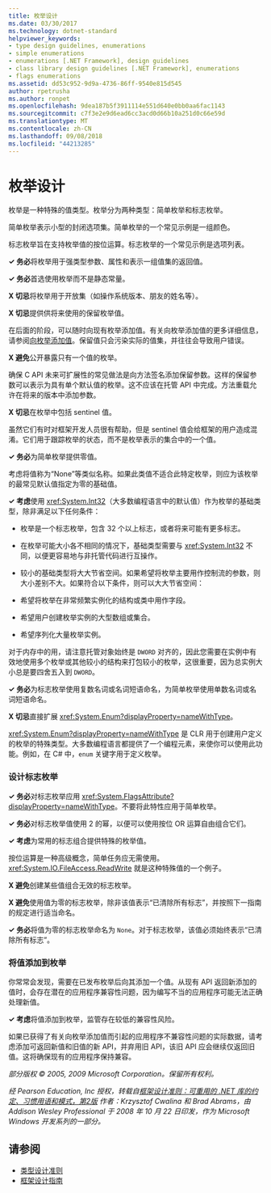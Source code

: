 ```yaml
---
title: 枚举设计
ms.date: 03/30/2017
ms.technology: dotnet-standard
helpviewer_keywords:
- type design guidelines, enumerations
- simple enumerations
- enumerations [.NET Framework], design guidelines
- class library design guidelines [.NET Framework], enumerations
- flags enumerations
ms.assetid: dd53c952-9d9a-4736-86ff-9540e815d545
author: rpetrusha
ms.author: ronpet
ms.openlocfilehash: 9dea187b5f3911114e551d640e0bb0aa6fac1143
ms.sourcegitcommit: c7f3e2e9d6ead6cc3acd0d66b10a251d0c66e59d
ms.translationtype: MT
ms.contentlocale: zh-CN
ms.lasthandoff: 09/08/2018
ms.locfileid: "44213285"
---
```

# <a name="enum-design"></a>枚举设计
枚举是一种特殊的值类型。枚举分为两种类型：简单枚举和标志枚举。

简单枚举表示小型的封闭选项集。简单枚举的一个常见示例是一组颜色。

标志枚举旨在支持枚举值的按位运算。标志枚举的一个常见示例是选项列表。

**✓ 务必**将枚举用于强类型参数、属性和表示一组值集的返回值。

**✓ 务必**首选使用枚举而不是静态常量。

**X 切忌**将枚举用于开放集（如操作系统版本、朋友的姓名等）。

**X 切忌**提供供将来使用的保留枚举值。

在后面的阶段，可以随时向现有枚举添加值。有关向枚举添加值的更多详细信息，请参阅[向枚举添加值](#add_value)。保留值只会污染实际的值集，并往往会导致用户错误。

**X 避免**公开暴露只有一个值的枚举。 

确保 C API 未来可扩展性的常见做法是向方法签名添加保留参数。这样的保留参数可以表示为具有单个默认值的枚举。这不应该在托管 API 中完成。方法重载允许在将来的版本中添加参数。
  
**X 切忌**在枚举中包括 sentinel 值。

虽然它们有时对框架开发人员很有帮助，但是 sentinel 值会给框架的用户造成混淆。它们用于跟踪枚举的状态，而不是枚举表示的集合中的一个值。
  
**✓ 务必**为简单枚举提供零值。

考虑将值称为“None”等类似名称。如果此类值不适合此特定枚举，则应为该枚举的最常见默认值指定为零的基础值。
  
**✓ 考虑**使用 <xref:System.Int32>（大多数编程语言中的默认值）作为枚举的基础类型，除非满足以下任何条件：

- 枚举是一个标志枚举，包含 32 个以上标志，或者将来可能有更多标志。

- 在枚举可能大小各不相同的情况下，基础类型需要与 <xref:System.Int32> 不同，以便更容易地与非托管代码进行互操作。

- 较小的基础类型将大大节省空间。如果希望将枚举主要用作控制流的参数，则大小差别不大。如果符合以下条件，则可以大大节省空间：

- 希望将枚举在非常频繁实例化的结构或类中用作字段。

- 希望用户创建枚举实例的大型数组或集合。

- 希望序列化大量枚举实例。

对于内存中的用，请注意托管对象始终是 `DWORD` 对齐的，因此您需要在实例中有效地使用多个枚举或其他较小的结构来打包较小的枚举，这很重要，因为总实例大小总是要四舍五入到 `DWORD`。

**✓ 务必**为标志枚举使用复数名词或名词短语命名，为简单枚举使用单数名词或名词短语命名。

**X 切忌**直接扩展 <xref:System.Enum?displayProperty=nameWithType>。

<xref:System.Enum?displayProperty=nameWithType> 是 CLR 用于创建用户定义的枚举的特殊类型。大多数编程语言都提供了一个编程元素，来使你可以使用此功能。例如，在 C# 中，`enum` 关键字用于定义枚举。
  
<a name="design"></a>   
### <a name="designing-flag-enums"></a>设计标志枚举  
**✓ 务必**对标志枚举应用 <xref:System.FlagsAttribute?displayProperty=nameWithType>。不要将此特性应用于简单枚举。 
  
**✓ 务必**对标志枚举值使用 2 的幂，以便可以使用按位 OR 运算自由组合它们。
  
**✓ 考虑**为常用的标志组合提供特殊的枚举值。
  
按位运算是一种高级概念，简单任务应无需使用。<xref:System.IO.FileAccess.ReadWrite> 就是这种特殊值的一个例子。
  
**X 避免**创建某些值组合无效的标志枚举。
  
**X 避免**使用值为零的标志枚举，除非该值表示“已清除所有标志”，并按照下一指南的规定进行适当命名。
  
**✓ 务必**将值为零的标志枚举命名为 `None`。对于标志枚举，该值必须始终表示“已清除所有标志”。
  
<a name="add_value"></a>   
### <a name="adding-value-to-enums"></a>将值添加到枚举  
你常常会发现，需要在已发布枚举后向其添加一个值。从现有 API 返回新添加的值时，会存在潜在的应用程序兼容性问题，因为编写不当的应用程序可能无法正确处理新值。
  
**✓ 考虑**将值添加到枚举，监管存在较低的兼容性风险。

如果已获得了有关向枚举添加值而引起的应用程序不兼容性问题的实际数据，请考虑添加可返回新值和旧值的新 API，并弃用旧 API，该旧 API 应会继续仅返回旧值。这将确保现有的应用程序保持兼容。
  
*部分版权 © 2005, 2009 Microsoft Corporation。保留所有权利。* 

*经 Pearson Education, Inc 授权，转载自[框架设计准则：可重用的 .NET 库的约定、习惯用语和模式，第2版](https://www.informit.com/store/framework-design-guidelines-conventions-idioms-and-9780321545619) 作者：Krzysztof Cwalina 和 Brad Abrams，由 Addison Wesley Professional 于 2008 年 10 月 22 日印发，作为 Microsoft Windows 开发系列的一部分。* 
  
## <a name="see-also"></a>请参阅

- [类型设计准则](../../../docs/standard/design-guidelines/type.md)  
- [框架设计指南](../../../docs/standard/design-guidelines/index.md)
